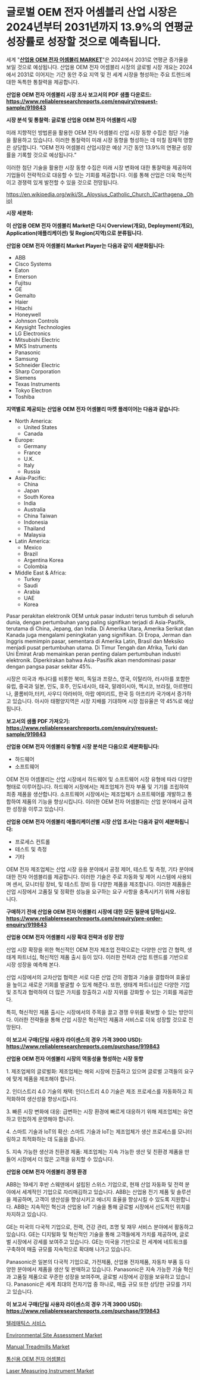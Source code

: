 <p><h1>글로벌 OEM 전자 어셈블리 산업 시장은 2024년부터 2031년까지 13.9%의 연평균 성장률로 성장할 것으로 예측됩니다.</h1></p><p>세계 "<strong><a href="https://www.reliableresearchreports.com/oem-electronics-assembly-for-industrial-r919843">산업용 OEM 전자 어셈블리 MARKET</a></strong>"은 2024에서 2031로 연평균 증가율을 보일 것으로 예상됩니다. 산업용 OEM 전자 어셈블리 시장의 글로벌 시장 개요는 2024에서 2031로 이어지는 기간 동안 주요 지역 및 전 세계 시장을 형성하는 주요 트렌드에 대한 독특한 통찰력을 제공합니다.</p>
<p><strong>산업용 OEM 전자 어셈블리 시장 조사 보고서의 PDF 샘플 다운로드: <a href="https://www.reliableresearchreports.com/enquiry/request-sample/919843">https://www.reliableresearchreports.com/enquiry/request-sample/919843</a></strong></p>
<p><strong>시장 분석 및 통찰력: 글로벌 산업용 OEM 전자 어셈블리 시장</strong></p>
<p><p>미래 지향적인 방법론을 활용한 OEM 전자 어셈블리 산업 시장 동향 수집은 첨단 기술을 활용하고 있습니다. 이러한 통찰력이 미래 시장 동향을 형성하는 데 미칠 잠재적 영향은 상당합니다. “OEM 전자 어셈블리 산업시장은 예상 기간 동안 13.9%의 연평균 성장률을 기록할 것으로 예상됩니다.”</p><p>이러한 첨단 기술을 활용한 시장 동향 수집은 미래 시장 변화에 대한 통찰력을 제공하여 기업들이 전략적으로 대응할 수 있는 기회를 제공합니다. 이를 통해 산업은 더욱 혁신적이고 경쟁력 있게 발전할 수 있을 것으로 전망됩니다.</p></p>
<p><a href="%7CAUTHORITHY_DOMAIN_URL%7C">https://en.wikipedia.org/wiki/St._Aloysius_Catholic_Church_(Carthagena,_Ohio)</a></p>
<p><strong>시장 세분화:</strong></p>
<p><strong>이 산업용 OEM 전자 어셈블리 Market은 다시 Overview(개요), Deployment(개요), Application(애플리케이션) 및 Region(지역)으로 분류됩니다.</strong></p>
<p><strong>산업용 OEM 전자 어셈블리 Market Player는 다음과 같이 세분화됩니다:</strong></p>
<p><ul><li>ABB</li><li>Cisco Systems</li><li>Eaton</li><li>Emerson</li><li>Fujitsu</li><li>GE</li><li>Gemalto</li><li>Haier</li><li>Hitachi</li><li>Honeywell</li><li>Johnson Controls</li><li>Keysight Technologies</li><li>LG Electronics</li><li>Mitsubishi Electric</li><li>MKS Instruments</li><li>Panasonic</li><li>Samsung</li><li>Schneider Electric</li><li>Sharp Corporation</li><li>Siemens</li><li>Texas Instruments</li><li>Tokyo Electron</li><li>Toshiba</li></ul></p>
<p><strong>지역별로 제공되는 산업용 OEM 전자 어셈블리 마켓 플레이어는 다음과 같습니다:</strong></p>
<p><ul>
    <li>
        North America:
        <ul>
            <li>United States</li>
            <li>Canada</li>
        </ul>
    </li>
    <li>
        Europe:
        <ul>
            <li>Germany</li>
            <li>France</li>
            <li>U.K.</li>
            <li>Italy</li>
            <li>Russia</li>
        </ul>
    </li>
    <li>
        Asia-Pacific:
        <ul>
            <li>China</li>
            <li>Japan</li>
            <li>South Korea</li>
            <li>India</li>
            <li>Australia</li>
            <li>China Taiwan</li>
            <li>Indonesia</li>
            <li>Thailand</li>
            <li>Malaysia</li>
        </ul>
    </li>
    <li>
        Latin America:
        <ul>
            <li>Mexico</li>
            <li>Brazil</li>
            <li>Argentina Korea</li>
            <li>Colombia</li>
        </ul>
    </li>
    <li>
        Middle East & Africa:
        <ul>
            <li>Turkey</li>
            <li>Saudi</li>
            <li>Arabia</li>
            <li>UAE</li>
            <li>Korea</li>
        </ul>
    </li>
    </ul></p>
<p><p>Pasar perakitan elektronik OEM untuk pasar industri terus tumbuh di seluruh dunia, dengan pertumbuhan yang paling signifikan terjadi di Asia-Pasifik, terutama di China, Jepang, dan India. Di Amerika Utara, Amerika Serikat dan Kanada juga mengalami peningkatan yang signifikan. Di Eropa, Jerman dan Inggris memimpin pasar, sementara di Amerika Latin, Brasil dan Meksiko menjadi pusat pertumbuhan utama. Di Timur Tengah dan Afrika, Turki dan Uni Emirat Arab memainkan peran penting dalam pertumbuhan industri elektronik. Diperkirakan bahwa Asia-Pasifik akan mendominasi pasar dengan pangsa pasar sekitar 45%.</p><p>시장은 미국과 캐나다를 비롯한 북미, 독일과 프랑스, 영국, 이탈리아, 러시아를 포함한 유럽, 중국과 일본, 인도, 호주, 인도네시아, 태국, 말레이시아, 멕시코, 브라질, 아르헨티나, 콜롬비아,터키, 사우디 아라비아, 아랍 에미리트, 한국 등 아프리카 국가에서 증가하고 있습니다. 아시아 태평양지역은 시장 지배를 기대하며 시장 점유율은 약 45%로 예상됩니다.</p></p>
<p><strong>보고서의 샘플 PDF 가져오기: <a href="https://www.reliableresearchreports.com/enquiry/request-sample/919843">https://www.reliableresearchreports.com/enquiry/request-sample/919843</a></strong></p>
<p><strong>산업용 OEM 전자 어셈블리 유형별 시장 분석은 다음으로 세분화됩니다:</strong></p>
<p><ul><li>하드웨어</li><li>소프트웨어</li></ul></p>
<p><p>OEM 전자 어셈블리는 산업 시장에서 하드웨어 및 소프트웨어 시장 유형에 따라 다양한 형태로 이루어집니다. 하드웨어 시장에서는 제조업체가 전자 부품 및 기기를 조립하여 최종 제품을 생산합니다. 소프트웨어 시장에서는 제조업체가 소프트웨어를 개발하고 통합하여 제품의 기능을 향상시킵니다. 이러한 OEM 전자 어셈블리는 산업 분야에서 급격한 성장을 이루고 있습니다.</p></p>
<p><strong>산업용 OEM 전자 어셈블리 애플리케이션별 시장 산업 조사는 다음과 같이 세분화됩니다:</strong></p>
<p><ul><li>프로세스 컨트롤</li><li>테스트 및 측정</li><li>기타</li></ul></p>
<p><p>OEM 전자 제조업체는 산업 시장 응용 분야에서 공정 제어, 테스트 및 측정, 기타 분야에 대한 전자 어셈블리를 제공합니다. 이러한 기술은 주로 자동화 및 제어 시스템에 사용되며 센서, 모니터링 장비, 및 테스트 장비 등 다양한 제품을 제조합니다. 이러한 제품들은 산업 시장에서 고품질 및 정확한 성능을 요구하는 요구 사항을 충족시키기 위해 사용됩니다.</p></p>
<p><strong>구매하기 전에 산업용 OEM 전자 어셈블리 시장에 대한 모든 질문에 답하십시오. <a href="https://www.reliableresearchreports.com/enquiry/pre-order-enquiry/919843">https://www.reliableresearchreports.com/enquiry/pre-order-enquiry/919843</a></strong></p>
<p><strong>산업용 OEM 전자 어셈블리 시장 확대 전략과 성장 전망</strong></p>
<p><p>산업 시장 확장을 위한 혁신적인 OEM 전자 제조업 전략으로는 다양한 산업 간 협력, 생태계 파트너십, 혁신적인 제품 출시 등이 있다. 이러한 전략과 산업 트렌드를 기반으로 시장 성장을 예측해 본다.</p><p>산업 시장에서의 교차산업 협력은 서로 다른 산업 간의 경험과 기술을 결합하여 효율성을 높이고 새로운 기회를 발굴할 수 있게 해준다. 또한, 생태계 파트너십은 다양한 기업 및 조직과 협력하여 더 많은 가치를 창출하고 시장 지위를 강화할 수 있는 기회를 제공한다.</p><p>특히, 혁신적인 제품 출시는 시장에서의 주목을 끌고 경쟁 우위를 확보할 수 있는 방안이다. 이러한 전략들을 통해 산업 시장은 혁신적인 제품과 서비스로 더욱 성장할 것으로 전망된다.</p></p>
<p><strong>이 보고서 구매(단일 사용자 라이센스의 경우 가격 3900 USD): <a href="https://www.reliableresearchreports.com/purchase/919843">https://www.reliableresearchreports.com/purchase/919843</a></strong></p>
<p><strong>산업용 OEM 전자 어셈블리 시장의 역동성을 형성하는 시장 동향</strong></p>
<p><p>1. 제조업체의 글로벌화: 제조업체는 해외 시장에 진출하고 있으며 글로벌 고객들의 요구에 맞게 제품을 제조해야 합니다.</p><p>2. 인더스트리 4.0 기술의 채택: 인더스트리 4.0 기술은 제조 프로세스를 자동화하고 최적화하여 생산성을 향상시킵니다.</p><p>3. 빠른 시장 변화에 대응: 급변하는 시장 환경에 빠르게 대응하기 위해 제조업체는 유연하고 민첩하게 운영해야 합니다.</p><p>4. 스마트 기술과 IoT의 확산: 스마트 기술과 IoT는 제조업체가 생산 프로세스를 모니터링하고 최적화하는 데 도움을 줍니다.</p><p>5. 지속 가능한 생산과 친환경 제품: 제조업체는 지속 가능한 생산 및 친환경 제품을 만들어 시장에서 더 많은 고객을 유치할 수 있습니다.</p></p>
<p><strong>산업용 OEM 전자 어셈블리 경쟁 환경</strong></p>
<p><p>ABB는 19세기 후반 스웨덴에서 설립된 스위스 기업으로, 현재 산업 자동화 및 전력 분야에서 세계적인 기업으로 자리매김하고 있습니다. ABB는 산업용 전기 제품 및 솔루션을 제공하며, 고객이 생산성을 향상시키고 에너지 효율을 향상시킬 수 있도록 지원합니다. ABB는 지속적인 혁신과 산업용 IoT 기술을 통해 글로벌 시장에서 선도적인 위치를 차지하고 있습니다.</p><p>GE는 미국의 다국적 기업으로, 전력, 건강 관리, 조명 및 재무 서비스 분야에서 활동하고 있습니다. GE는 디지털화 및 혁신적인 기술을 통해 고객들에게 가치를 제공하며, 글로벌 시장에서 강세를 보여주고 있습니다. GE는 미국을 기반으로 전 세계에 네트워크를 구축하여 매출 규모를 지속적으로 확대해 나가고 있습니다.</p><p>Panasonic은 일본의 다국적 기업으로, 가전제품, 산업용 전자제품, 자동차 부품 등 다양한 분야에서 제품을 생산 및 판매하고 있습니다. Panasonic은 지속 가능한 기술 혁신과 고품질 제품으로 꾸준한 성장을 보여주며, 글로벌 시장에서 강점을 보유하고 있습니다. Panasonic은 세계 최대의 전자기업 중 하나로, 매출 규모 또한 상당한 규모를 가지고 있습니다.</p></p>
<p><strong>이 보고서 구매(단일 사용자 라이센스의 경우 가격 3900 USD): <a href="https://www.reliableresearchreports.com/purchase/919843">https://www.reliableresearchreports.com/purchase/919843</a></strong></p>
<p><p><a href="https://medium.com/@conradkirrlin76575/%EA%B8%80%EB%A1%9C%EB%B2%8C-%ED%85%94%EB%A0%88%EB%A7%A4%ED%8B%B1%EC%8A%A4-%EC%84%9C%EB%B9%84%EC%8A%A4-%EC%8B%9C%EC%9E%A5-%EB%B6%80%EB%AC%B8-%EC%9C%A0%ED%98%95-%EC%9D%91%EC%9A%A9-%ED%94%84%EB%A1%9C%EA%B7%B8%EB%9E%A8-%EC%8B%9C%EC%9E%A5-%ED%94%8C%EB%A0%88%EC%9D%B4%EC%96%B4-%EC%A0%84%EB%9E%B5-%EC%A7%80%EC%97%AD%EB%B3%84-%EC%84%B1%EC%9E%A5-%EC%A0%84%EB%9E%B5-%EB%B0%8F-%EB%AF%B8%EB%9E%98-%EC%A0%84%EB%A7%9D-2024-2031-96a340cb8c1a">텔레매틱스 서비스</a></p><p><a href="https://github.com/Graham1Dianne/Market-Research-Report-List-1/blob/main/environmental-site-assessment-market.md">Environmental Site Assessment Market</a></p><p><a href="https://www.linkedin.com/pulse/manual-treadmills-market-global-regional-analysis-focus-lkjke?trackingId=axbIFrA4R2OhzbFlrBIQeQ%3D%3D">Manual Treadmills Market</a></p><p><a href="https://github.com/Nicolasrown5/Market-Research-Report-List-2/blob/main/662735281764.md">통신용 OEM 전자 어셈블리</a></p><p><a href="https://medium.com/@sally.slat78543/laser-measuring-instrument-market-size-share-analysis-growth-trends-forecast-2024-2031-7b6987aa0954">Laser Measuring Instrument Market</a></p></p>